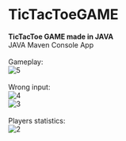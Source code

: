 # TicTacToeGAME
<b>TicTacToe GAME made in JAVA</b></br>
JAVA Maven Console App </br></br>
Gameplay: </br>
![5](https://user-images.githubusercontent.com/122048598/226045257-6df29a44-ebe0-4805-8fd1-a26584310e40.png) </br></br>
Wrong input: </br>
![4](https://user-images.githubusercontent.com/122048598/226044404-979c9c1e-1ef6-4cec-9ad4-05ee12fad5ef.png) </br>
![3](https://user-images.githubusercontent.com/122048598/226042291-04da77eb-902d-4c3e-9178-eb7c5eee80b6.png) </br></br>
Players statistics: </br>
![2](https://user-images.githubusercontent.com/122048598/226042287-37110513-ea56-47ee-888f-cd1125dcea6f.png)</br>
